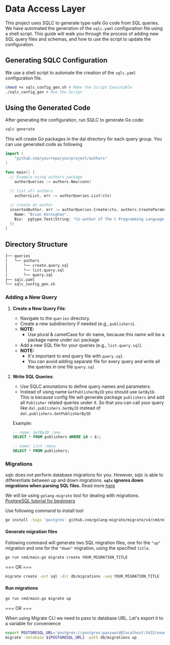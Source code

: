 # Data Access Layer

This project uses SQLC to generate type-safe Go code from SQL queries. We have automated the generation of the `sqlc.yaml` configuration file using a shell script. This guide will walk you through the process of adding new SQL query files and schemas, and how to use the script to update the configuration.

## Generating SQLC Configuration

We use a shell script to automate the creation of the `sqlc.yaml` configuration file.

```bash
chmod +x sqlc_config_gen.sh # Make the Script Executable
./sqlc_config_gen # Run the Script
```

## Using the Generated Code

After generating the configuration, run SQLC to generate Go code:

```bash
sqlc generate
```

This will create Go packages in the dal directory for each query group. You can use generated code as following

```go
import (
    "github.com/yourrepo/yourproject/authors"
)

func main() {
  // Example using authors package
	authorQueries := authors.New(conn)
	
  // list all authors
	authorsList, err := authorQueries.List(ctx)

  // create an author
  insertedAuthor, err := authorQueries.Create(ctx, authors.CreateParams{
    Name: "Brian Kernighan",
    Bio:  pgtype.Text{String: "Co-author of The C Programming Language and The Go Programming Language", Valid: true},
  })
}
```

## Directory Structure

```bash
├── queries
│   └── authors
│       └── create.query.sql
│       └── list.query.sql
│       └── query.sql
├── sqlc.yaml
└── sqlc_config_gen.sh
```

### Adding a New Query

1. **Create a New Query File**:
   - Navigate to the `queries` directory.
   - Create a new subdirectory if needed (e.g., `publishers`).
   - **NOTE:**
     - Use plural & camelCase for dir name, because this name will be a package name under `dal` package
   - Add a new SQL file for your queries (e.g., `list.query.sql`).
   - **NOTE:** 
     - It's important to end query file with `query.sql`. 
     - You can avoid adding separate file for every query and write all the queries in one file `query.sql`

2. **Write SQL Queries**:
   - Use SQLC annotations to define query names and parameters.
   - Instead of using name `GetPublisherByID` you should use `GetByID`. This is because config file will generate package `publishers` and add all `Publisher` related queries under it. So that you can call your query like `dal.publishers.GetByID` instead of `dal.publishers.GetPublisherByID`

   Example:
   ```sql
   -- name: GetByID :one
   SELECT * FROM publishers WHERE id = $1;

   -- name: List :many
   SELECT * FROM publishers;
   ```

### Migrations

sqlc does not perform database migrations for you. However, sqlc is able to differentiate between up and down migrations. **`sqlc` ignores down migrations when parsing SQL files.** Read more [here](https://docs.sqlc.dev/en/stable/howto/ddl.html)

We will be using `golang-migrate` tool for dealing with migrations. [PostgreSQL tutorial for beginners](https://github.com/golang-migrate/migrate/blob/master/database/postgres/TUTORIAL.md)

Use following command to install tool

```bash 
go install -tags 'postgres' github.com/golang-migrate/migrate/v4/cmd/migrate@latest
```

#### Generate migration files

Following command will generate two SQL migration files, one for the `"up"` migration and one for the `"down"` migration, using the specified `title`. 

```sh
go run cmd/main.go migrate create YOUR_MIGRATION_TITLE
```

=== OR ===

```sh
migrate create -ext sql -dir db/migrations -seq YOUR_MIGRATION_TITLE
```

#### Run migrations

```sh
go run cmd/main.go migrate up
```

=== OR ===

When using Migrate CLI we need to pass to database URL. Let's export it to a variable for convenience 

```sh
export POSTGRESQL_URL='postgres://postgres:password@localhost:5432/example?sslmode=disable'
migrate -database ${POSTGRESQL_URL} -path db/migrations up
```
